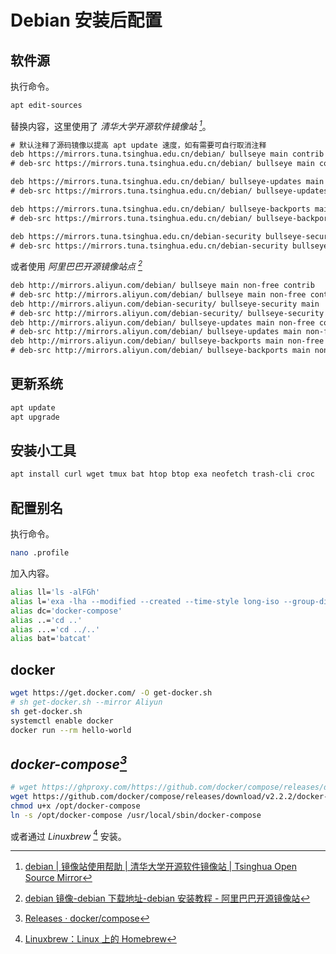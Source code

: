 # Debian 安装后配置

## 软件源

执行命令。

```bash
apt edit-sources
```

替换内容，这里使用了 *清华大学开源软件镜像站 [^1]*。

```txt
# 默认注释了源码镜像以提高 apt update 速度，如有需要可自行取消注释
deb https://mirrors.tuna.tsinghua.edu.cn/debian/ bullseye main contrib non-free
# deb-src https://mirrors.tuna.tsinghua.edu.cn/debian/ bullseye main contrib non-free

deb https://mirrors.tuna.tsinghua.edu.cn/debian/ bullseye-updates main contrib non-free
# deb-src https://mirrors.tuna.tsinghua.edu.cn/debian/ bullseye-updates main contrib non-free

deb https://mirrors.tuna.tsinghua.edu.cn/debian/ bullseye-backports main contrib non-free
# deb-src https://mirrors.tuna.tsinghua.edu.cn/debian/ bullseye-backports main contrib non-free

deb https://mirrors.tuna.tsinghua.edu.cn/debian-security bullseye-security main contrib non-free
# deb-src https://mirrors.tuna.tsinghua.edu.cn/debian-security bullseye-security main contrib non-free
```

或者使用 *阿里巴巴开源镜像站点 [^2]*

```txt
deb http://mirrors.aliyun.com/debian/ bullseye main non-free contrib
# deb-src http://mirrors.aliyun.com/debian/ bullseye main non-free contrib
deb http://mirrors.aliyun.com/debian-security/ bullseye-security main
# deb-src http://mirrors.aliyun.com/debian-security/ bullseye-security main
deb http://mirrors.aliyun.com/debian/ bullseye-updates main non-free contrib
# deb-src http://mirrors.aliyun.com/debian/ bullseye-updates main non-free contrib
deb http://mirrors.aliyun.com/debian/ bullseye-backports main non-free contrib
# deb-src http://mirrors.aliyun.com/debian/ bullseye-backports main non-free contrib
```

## 更新系统

```bash
apt update
apt upgrade
```

## 安装小工具

```bash
apt install curl wget tmux bat htop btop exa neofetch trash-cli croc
```

## 配置别名

执行命令。

```bash
nano .profile
```

加入内容。

```bash
alias ll='ls -alFGh'
alias l='exa -lha --modified --created --time-style long-iso --group-directories-first'
alias dc='docker-compose'
alias ..='cd ..'
alias ...='cd ../..'
alias bat='batcat'
```

## docker

```bash
wget https://get.docker.com/ -O get-docker.sh
# sh get-docker.sh --mirror Aliyun
sh get-docker.sh
systemctl enable docker
docker run --rm hello-world
```

## *docker-compose[^3]*

```bash
# wget https://ghproxy.com/https://github.com/docker/compose/releases/download/v2.2.2/docker-compose-linux-x86_64 -O /opt/docker-compose
wget https://github.com/docker/compose/releases/download/v2.2.2/docker-compose-linux-x86_64 -O /opt/docker-compose
chmod u+x /opt/docker-compose
ln -s /opt/docker-compose /usr/local/sbin/docker-compose
```

或者通过 *Linuxbrew* [^4] 安装。

[^1]: [debian | 镜像站使用帮助 | 清华大学开源软件镜像站 | Tsinghua Open Source Mirror](https://mirrors.tuna.tsinghua.edu.cn/help/debian/)
[^2]: [debian 镜像-debian 下载地址-debian 安装教程 - 阿里巴巴开源镜像站](https://developer.aliyun.com/mirror/debian)
[^3]: [Releases · docker/compose](https://github.com/docker/compose/releases)
[^4]: [Linuxbrew：Linux 上的 Homebrew](./2022-02-24-linuxbrew-the-homebrew-on-linux.md)
